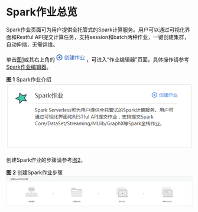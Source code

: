 # Spark作业总览<a name="dli_01_0390"></a>

Spark作业页面可为用户提供全托管式的Spark计算服务。用户可以通过可视化界面和Restful API提交计算任务，支持session和batch两种作业，一键创建集群，自动伸缩，无需运维。

单击[图1](#fig71678123258)或其右上角的![](figures/icon-创建作业.png)，可进入“作业编辑器”页面，具体操作请参考[Spark作业编辑器](Spark作业编辑器.md)。

**图 1**  Spark作业介绍<a name="fig71678123258"></a>  
![](figures/Spark作业介绍.png "Spark作业介绍")

创建Spark作业的步骤请参考[图2](#fig040011258154)。

**图 2**  创建Spark作业步骤<a name="fig040011258154"></a>  
![](figures/创建Spark作业步骤.png "创建Spark作业步骤")

